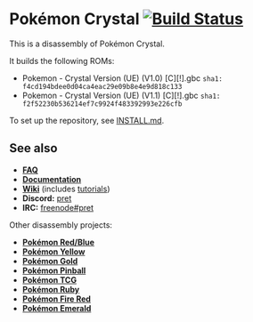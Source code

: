 # Pokémon Crystal [![Build Status][travis-badge]][travis]

This is a disassembly of Pokémon Crystal.

It builds the following ROMs:

- Pokemon - Crystal Version (UE) (V1.0) [C][!].gbc `sha1: f4cd194bdee0d04ca4eac29e09b8e4e9d818c133`
- Pokemon - Crystal Version (UE) (V1.1) [C][!].gbc `sha1: f2f52230b536214ef7c9924f483392993e226cfb`

To set up the repository, see [INSTALL.md](INSTALL.md).

## See also

- [**FAQ**](FAQ.md)
- [**Documentation**](docs/)
- [**Wiki**][wiki] (includes [tutorials][tutorials])
- **Discord:** [pret][discord]
- **IRC:** [freenode#pret][irc]

Other disassembly projects:

- [**Pokémon Red/Blue**][pokered]
- [**Pokémon Yellow**][pokeyellow]
- [**Pokémon Gold**][pokegold]
- [**Pokémon Pinball**][pokepinball]
- [**Pokémon TCG**][poketcg]
- [**Pokémon Ruby**][pokeruby]
- [**Pokémon Fire Red**][pokefirered]
- [**Pokémon Emerald**][pokeemerald]

[pokered]: https://github.com/pret/pokered
[pokeyellow]: https://github.com/pret/pokeyellow
[pokegold]: https://github.com/pret/pokegold
[pokepinball]: https://github.com/pret/pokepinball
[poketcg]: https://github.com/pret/poketcg
[pokeruby]: https://github.com/pret/pokeruby
[pokefirered]: https://github.com/pret/pokefirered
[pokeemerald]: https://github.com/pret/pokeemerald
[wiki]: https://github.com/pret/pokecrystal/wiki
[tutorials]: https://github.com/pret/pokecrystal/wiki/Tutorials
[discord]: https://discord.gg/cJxDDVP
[irc]: https://kiwiirc.com/client/irc.freenode.net/?#pret
[travis]: https://travis-ci.org/pret/pokecrystal
[travis-badge]: https://travis-ci.org/pret/pokecrystal.svg?branch=master

